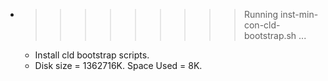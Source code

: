 * >>>>>>>>> Running inst-min-con-cld-bootstrap.sh ...
  * Install cld bootstrap scripts.
  * Disk size = 1362716K. Space Used = 8K.
